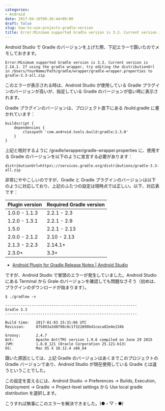 ```yaml
---
categories:
- Android
date: 2017-04-16T09:26:44+09:00
draft: false
slug: how-to-use-projects-gradle-version
title: Error:Minimum supported Gradle version is 3.3. Current version is 2.14.1.
---
```


Android Studio で Gradle のバージョンを上げた際、下記エラーで躓いたのでメモしておきます。

```
Error:Minimum supported Gradle version is 3.3. Current version is 2.14.1. If using the gradle wrapper, try editing the distributionUrl in /Users/YourName/Path/gradle/wrapper/gradle-wrapper.properties to gradle-3.3-all.zip
```

このエラーが表示される時は、Android Studio が使用している Gradle プラグインのバージョンが高いが、指定している Gradle のバージョンが低い時に表示されます。

Gradle プラグインのバージョンは、プロジェクト直下にある /build.gradle に書かれています：

```
buildscript {
    dependencies {
        classpath 'com.android.tools.build:gradle:2.3.0'
    }
}
```

上記と相対するように /gradle/wrapper/gradle-wrapper.properties に、使用する Gradle のバージョンを以下のように宣言する必要があります：

```
distributionUrl=https\://services.gradle.org/distributions/gradle-3.3-all.zip
```

非常にややこしいのですが、Gradle と Gradle プラグインのバージョンは以下のように対応しており、上記のふたつの設定は現時点では正しい。以下、対応表です：

| Plugin version | Required Gradle version |
| --- | --- |
| 1.0.0 - 1.1.3 | 2.2.1 - 2.3 |
| 1.2.0 - 1.3.1 | 2.2.1 - 2.9 |
| 1.5.0 | 2.2.1 - 2.13 |
| 2.0.0 - 2.1.2 | 2.10 - 2.13 |
| 2.1.3 - 2.2.3 | 2.14.1+ |
| 2.3.0+ | 3.3+ |

- [Android Plugin for Gradle Release Notes | Android Studio](https://developer.android.com/studio/releases/gradle-plugin.html)

ですが、Android Studio で冒頭のエラーが発生していました。Android Studio にある Terminal から Grale のバージョンを確認しても問題なさそう（初めは、プラグインのダウンロードが始まります）。

```
$ ./gradlew -v

------------------------------------------------------------
Gradle 3.3
------------------------------------------------------------

Build time:   2017-01-03 15:31:04 UTC
Revision:     075893a3d0798c0c1f322899b41ceca82e4e134b

Groovy:       2.4.7
Ant:          Apache Ant(TM) version 1.9.6 compiled on June 29 2015
JVM:          1.8.0_121 (Oracle Corporation 25.121-b13)
OS:           Mac OS X 10.12.4 x86_64
```

躓いた原因としては、上記 Gradle のバージョンはあくまでこのプロジェクトの Gradle バージョンであり、Android Studio が現在使用している Gradle とは違うということでした。

この設定を変えるには、Android Studio → Preferences → Builds, Execution, Deployment → Gradle → Project-level settings から Use local gradle distribution を選択します。

こうすれば無事にこのエラーを解決できました。(●・▽・●)
